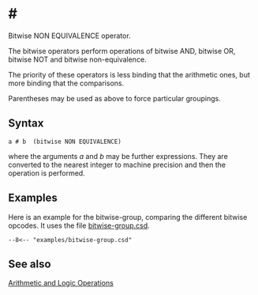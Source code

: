 <!--
id:opnonequiv
category:Mathematical Operations:Arithmetic and Logic Operations
-->
# \#
Bitwise NON EQUIVALENCE operator.

The bitwise operators perform operations of bitwise AND, bitwise OR, bitwise NOT and bitwise non-equivalence.

The priority of these operators is less binding that the arithmetic ones, but more binding that the comparisons.

Parentheses may be used as above to force particular groupings.

## Syntax
``` csound-orc
a # b  (bitwise NON EQUIVALENCE)
```

where the arguments $a$ and $b$ may be further expressions.  They are converted to the nearest integer to machine precision and then the operation is performed.

## Examples

Here is an example for the bitwise-group, comparing the different bitwise opcodes. It uses the file [bitwise-group.csd](../../examples/bitwise-group.csd).

``` csound-csd title="Example of the bitwise group." linenums="1"
--8<-- "examples/bitwise-group.csd"
```

## See also

[Arithmetic and Logic Operations](../../math/artlogic)
